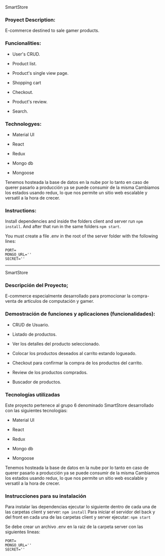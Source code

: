 
SmartStore

### Proyect Description:

E-commerce destined to sale gamer products. 

### Funcionalities: 

- User's CRUD.

- Product list.

- Product's single view page.

- Shopping cart

- Checkout.

- Product's review.

- Search.
  
  
### Technologyes:

- Material UI

- React

- Redux

- Mongo db

- Mongoose

Tenemos hosteada la base de datos en la nube por lo tanto en caso de querer pasarlo a producción ya se puede consumir de la misma
Cambiamos los estados usando redux, lo que nos permite un sitio web escalable y versatil a la hora de crecer.


### Instructions:

Install dependencies and inside the folders client and server run `npm install`.
And after that run in the same folders `npm start`.

You must create a file .env in the root of the server folder with the following lines:

    PORT=
    MONGO_URL=''
    SECRET='' 

---------------------------------------------------------------------------------------------------------------------------------------------------------

SmartStore

### Descripción del Proyecto;

E-commerce especialmente desarrollado para promocionar la compra-venta de articulos de computación y gamer.

### Demostración de funciones y aplicaciones (funcionalidades):

- CRUD de Usuario.

- Listado de productos.

- Ver los detalles del producto seleccionado.

- Colocar los productos deseados al carrito estando logueado.

- Checkout para confirmar la compra de los productos del carrito.

- Review de los productos comprados.

- Buscador de productos. 
  
  
### Tecnologías utilizadas

Este proyecto pertenece al grupo 6 denominado SmartStore desarrollado con las siguientes tecnologias:

- Material UI

- React

- Redux

- Mongo db

- Mongoose

Tenemos hosteada la base de datos en la nube por lo tanto en caso de querer pasarlo a producción ya se puede consumir de la misma
Cambiamos los estados usando redux, lo que nos permite un sitio web escalable y versatil a la hora de crecer.


### Instrucciones para su instalación

Para instalar las dependencias ejecutar lo siguiente dentro de cada una de las carpetas client y server: `npm install` 
Para iniciar el servidor del back y del front en cada una de las carpetas client y server ejecutar: `npm start`

Se debe crear un archivo .env en la raiz de la carpeta server con las siguientes lineas:

    PORT=
    MONGO_URL=''
    SECRET='' 
    

